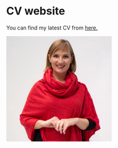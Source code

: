 # CV website
You can find my latest CV from [here.](https://heidikeskitalo2020.github.io/CV-Website/)
<div class="foto">
      <img src="kuvat/Heidi.JPG" alt="Heidi Keskitalo " align="left" height="280"/>
  </div>
